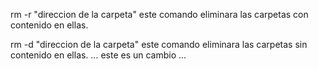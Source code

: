 ﻿rm -r "direccion de la carpeta"
este comando eliminara las carpetas con contenido en ellas.

rm -d "direccion de la carpeta"
este comando eliminara las carpetas sin contenido en ellas.
… este es un cambio …
